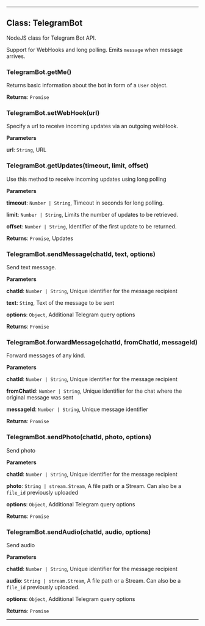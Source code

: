 * * *

## Class: TelegramBot
NodeJS class for Telegram Bot API. 

Support for WebHooks and long polling. Emits `message` when message arrives.

### TelegramBot.getMe() 

Returns basic information about the bot in form of a `User` object.

**Returns**: `Promise`

### TelegramBot.setWebHook(url) 

Specify a url to receive incoming updates via an outgoing webHook.

**Parameters**

**url**: `String`, URL


### TelegramBot.getUpdates(timeout, limit, offset) 

Use this method to receive incoming updates using long polling

**Parameters**

**timeout**: `Number | String`, Timeout in seconds for long polling.

**limit**: `Number | String`, Limits the number of updates to be retrieved.

**offset**: `Number | String`, Identifier of the first update to be returned.

**Returns**: `Promise`, Updates

### TelegramBot.sendMessage(chatId, text, options) 

Send text message.

**Parameters**

**chatId**: `Number | String`, Unique identifier for the message recipient

**text**: `Sting`, Text of the message to be sent

**options**: `Object`, Additional Telegram query options

**Returns**: `Promise`

### TelegramBot.forwardMessage(chatId, fromChatId, messageId) 

Forward messages of any kind.

**Parameters**

**chatId**: `Number | String`, Unique identifier for the message recipient

**fromChatId**: `Number | String`, Unique identifier for the chat where the
original message was sent

**messageId**: `Number | String`, Unique message identifier

**Returns**: `Promise`

### TelegramBot.sendPhoto(chatId, photo, options) 

Send photo

**Parameters**

**chatId**: `Number | String`, Unique identifier for the message recipient

**photo**: `String | stream.Stream`, A file path or a Stream. Can
also be a `file_id` previously uploaded

**options**: `Object`, Additional Telegram query options

**Returns**: `Promise`

### TelegramBot.sendAudio(chatId, audio, options) 

Send audio

**Parameters**

**chatId**: `Number | String`, Unique identifier for the message recipient

**audio**: `String | stream.Stream`, A file path or a Stream. Can
also be a `file_id` previously uploaded.

**options**: `Object`, Additional Telegram query options

**Returns**: `Promise`



* * *
